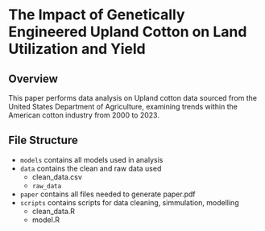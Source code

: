 # The Impact of Genetically Engineered Upland Cotton on Land Utilization and Yield

## Overview 
This paper performs data analysis on Upland cotton data sourced from the United States Department of Agriculture, examining trends within the American cotton industry from 2000 to 2023. 

## File Structure
- `models` contains all models used in analysis
- `data` contains the clean and raw data used
  - clean_data.csv
  - `raw_data`
- `paper` contains all files needed to generate paper.pdf
- `scripts` contains scripts for data cleaning, simmulation, modelling
  - clean_data.R
  - model.R
